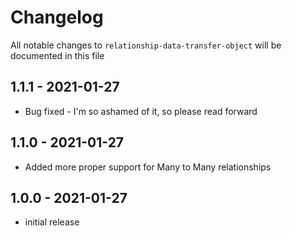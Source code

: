 # Changelog

All notable changes to `relationship-data-transfer-object` will be documented in this file

## 1.1.1 - 2021-01-27

- Bug fixed - I'm so ashamed of it, so please read forward

## 1.1.0 - 2021-01-27

- Added more proper support for Many to Many relationships

## 1.0.0 - 2021-01-27

- initial release

